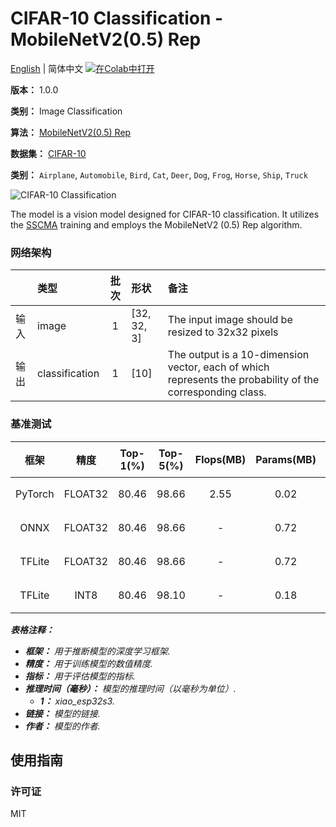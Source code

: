 # CIFAR-10 Classification - MobileNetV2(0.5) Rep

[English](../en/CIFAR-10_Classification_MobileNetV2(0.5)_Rep_32.md) | 简体中文 [![在Colab中打开](https://colab.research.google.com/assets/colab-badge.svg)](https://colab.research.google.com/github/seeed-studio/sscma-model-zoo/blob/refactor-auto-generate/notebooks/zh_CN/CIFAR-10_Classification_MobileNetV2(0.5)_Rep_32.ipynb)

**版本：** 1.0.0

**类别：** Image Classification

**算法：** [MobileNetV2(0.5) Rep](https://raw.githubusercontent.com/Seeed-Studio/SSCMA/main/configs/classification/mobnetv2_0.35_rep_1bx16_300e_cifar10.py)

**数据集：** [CIFAR-10](https://www.cs.toronto.edu/~kriz/cifar-10-python.tar.gz)

**类别：** `Airplane`, `Automobile`, `Bird`, `Cat`, `Deer`, `Dog`, `Frog`, `Horse`, `Ship`, `Truck`

![CIFAR-10 Classification](https://files.seeedstudio.com/sscma/static/cifar10_cls_0_35.png)

The model is a vision model designed for CIFAR-10 classification. It utilizes the [SSCMA](https://github.com/Seeed-Studio/SSCMA) training and employs the MobileNetV2 (0.5) Rep algorithm.

### 网络架构

|      | 类型           |  批次  | 形状        | 备注                                                                                                      |
|:-----|:---------------|:------:|:------------|:----------------------------------------------------------------------------------------------------------|
| 输入 | image          |   1    | [32, 32, 3] | The input image should be resized to 32x32 pixels                                                         |
| 输出 | classification |   1    | [10]        | The output is a 10-dimension vector, each of which represents the probability of the corresponding class. |
### 基准测试

|  框架   |  精度   |  Top-1(%)  |  Top-5(%)  |  Flops(MB)  |  Params(MB)  |  Inference(ms)   |                                                                                   下载                                                                                   |     作者     |
|:-------:|:-------:|:----------:|:----------:|:-----------:|:------------:|:----------------:|:------------------------------------------------------------------------------------------------------------------------------------------------------------------------:|:------------:|
| PyTorch | FLOAT32 |   80.46    |   98.66    |    2.55     |     0.02     |        -         |  [链接](https://files.seeedstudio.com/sscma/model_zoo/classification/models/cifar10/mobilenetv2_0.5_cifar10_float32_sha1_461bb5ded0d24d338095fa4a09de9d9775a6bfd7.pth)   | Seeed Studio |
|  ONNX   | FLOAT32 |   80.46    |   98.66    |      -      |     0.72     |        -         |  [链接](https://files.seeedstudio.com/sscma/model_zoo/classification/models/cifar10/mobilenetv2_0.5_cifar10_float32_sha1_8202733d350bf67de22c776a9e35d5b250941807.onnx)  | Seeed Studio |
| TFLite  | FLOAT32 |   80.46    |   98.66    |      -      |     0.72     |        -         | [链接](https://files.seeedstudio.com/sscma/model_zoo/classification/models/cifar10/mobilenetv2_0.5_cifar10_float32_sha1_426735eb781a233566ba426cd9b91bc1a58d0050.tflite) | Seeed Studio |
| TFLite  |  INT8   |   80.46    |   98.10    |      -      |     0.18     | 24<sup>(1)</sup> |  [链接](https://files.seeedstudio.com/sscma/model_zoo/classification/models/cifar10/mobilenetv2_0.5_cifar10_int8_sha1_56016374140f2e3960429e6dfd8ef1282b28c65d.tflite)   | Seeed Studio |

***表格注释：***

- ***框架：** 用于推断模型的深度学习框架.*
- ***精度：** 用于训练模型的数值精度.*
- ***指标：** 用于评估模型的指标.*
- ***推理时间（毫秒）：** 模型的推理时间（以毫秒为单位）.*
  - ***1：** xiao_esp32s3.*
- ***链接：** 模型的链接.*
- ***作者：** 模型的作者.*

## 使用指南

### 许可证

MIT

